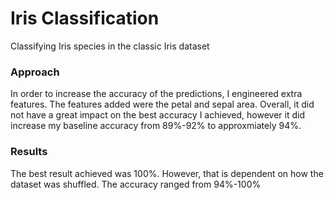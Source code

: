 # Iris Classification
Classifying Iris species in the classic Iris dataset

### Approach
In order to increase the accuracy of the predictions, I engineered extra features. The features added were the petal and sepal area. Overall, it did not have a great impact on the best accuracy I achieved, however it did increase my baseline accuracy from 89%-92% to approxmiately 94%.

### Results
The best result achieved was 100%. However, that is dependent on how the dataset was shuffled. The accuracy ranged from 94%-100%
